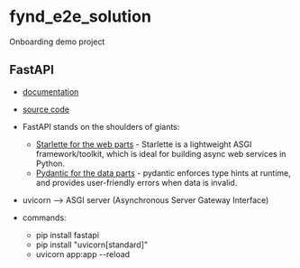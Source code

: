 # fynd_e2e_solution
Onboarding demo project

## FastAPI

- [documentation](https://fastapi.tiangolo.com)
- [source code](https://github.com/tiangolo/fastapi)
- FastAPI stands on the shoulders of giants:
    - [Starlette for the web parts](https://www.starlette.io/) - Starlette is a lightweight ASGI framework/toolkit, which is ideal for building async web services in Python.
    - [Pydantic for the data parts](https://pydantic-docs.helpmanual.io/) - pydantic enforces type hints at runtime, and provides user-friendly errors when data is invalid.
- uvicorn --> ASGI server (Asynchronous Server Gateway Interface)

- commands:
  - pip install fastapi
  - pip install "uvicorn[standard]"
  - uvicorn app:app --reload
